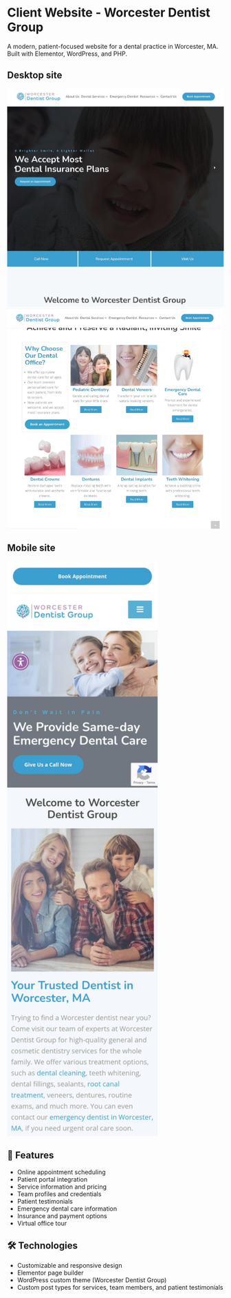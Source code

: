  # Client Website - Worcester Dentist Group 

A modern, patient-focused website for a dental practice in Worcester, MA. Built with Elementor, WordPress, and PHP.

## Desktop site
<img src="https://raw.githubusercontent.com/iterating/worcester-dentist-group/refs/heads/main/public/portfolio.webdentist.worcesterdentistgroup.desktop1.jpeg" width="700px">

<img src="https://raw.githubusercontent.com/iterating/worcester-dentist-group/refs/heads/main/public/portfolio.webdentist.worcesterdentistgroup.desktop2.jpeg" width="500px">

## Mobile site
<img src="https://raw.githubusercontent.com/iterating/worcester-dentist-group/refs/heads/main/public/portfolio.webdentist.worcesterdentistgroup.jpg" width="350px">


## 🦷 Features

- Online appointment scheduling
- Patient portal integration
- Service information and pricing
- Team profiles and credentials
- Patient testimonials
- Emergency dental care information
- Insurance and payment options
- Virtual office tour

## 🛠️ Technologies

- Customizable and responsive design
- Elementor page builder
- WordPress custom theme (Worcester Dentist Group)
- Custom post types for services, team members, and patient testimonials
